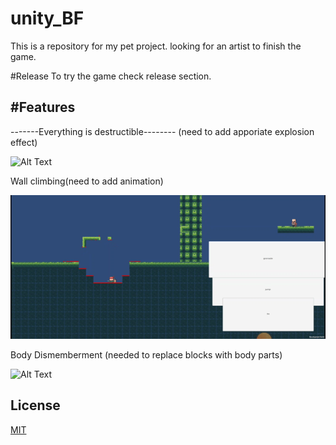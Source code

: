 # unity_BF
This is a repository for my pet project. looking for an artist to finish the game.

#Release
To try the game check release section.

#Features
---------------------------------------------------
-------Everything is destructible--------
(need to add apporiate explosion effect)

![Alt Text](https://github.com/samiulextreem/unity_BF/blob/main/gif/Hnet-image.gif)

Wall climbing(need to add animation)

![Alt Text](https://github.com/samiulextreem/unity_BF/blob/main/gif/Hnet.com-image.gif)


Body Dismemberment (needed to replace blocks with body parts)


![Alt Text](https://github.com/samiulextreem/unity_BF/blob/main/gif/Hnet-image%20(1).gif)




## License
[MIT](https://choosealicense.com/licenses/mit/)
